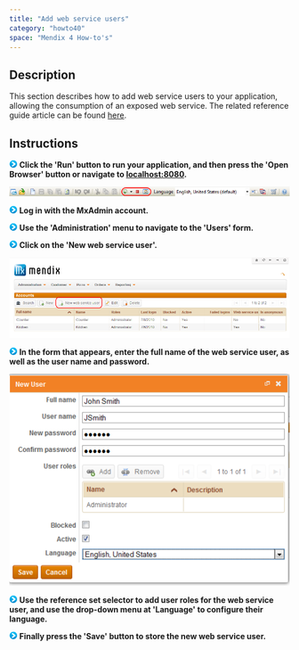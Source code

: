 ```yaml
---
title: "Add web service users"
category: "howto40"
space: "Mendix 4 How-to's"
---
```

## Description

This section describes how to add web service users to your application, allowing the consumption of an exposed web service. The related reference guide article can be found [here](https://world.mendix.com/display/NRG/Published+Web+Services).

## Instructions

![](attachments/819203/917932.png) **Click the 'Run' button to run your application, and then press the 'Open Browser' button or navigate to [localhost:8080](http://localhost:8080).**

![](attachments/2621607/2752826.png)

![](attachments/819203/917932.png) **Log in with the MxAdmin account.**

![](attachments/819203/917932.png) **Use the 'Administration' menu to navigate to the 'Users' form.**

![](attachments/819203/917932.png) **Click on the 'New web service user'.**

![](attachments/2621607/2752822.png)

![](attachments/819203/917932.png) **In the form that appears, enter the full name of the web service user, as well as the user name and password.**

![](attachments/2621607/2752821.png)

![](attachments/819203/917932.png) **Use the reference set selector to add user roles for the web service user, and use the drop-down menu at 'Language' to configure their language.**

![](attachments/819203/917932.png) **Finally press the 'Save' button to store the new web service user.**

